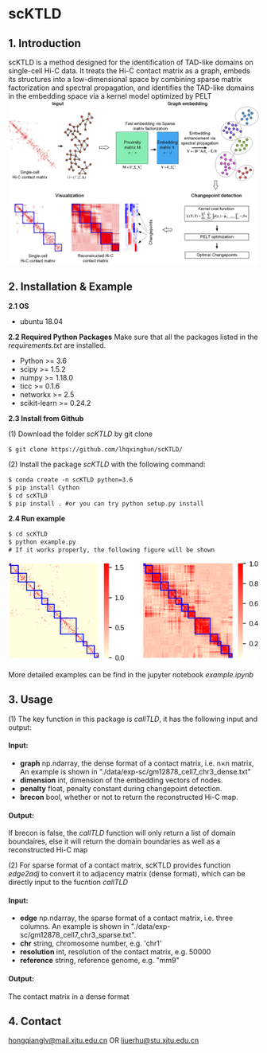 # scKTLD

## 1. Introduction
scKTLD is a method designed for the identification of TAD-like domains on single-cell Hi-C data. It treats the Hi-C contact matrix as a graph, embeds its structures into a low-dimensional space by combining sparse matrix factorization and spectral propagation, and identifies the TAD-like domains in the embedding space via a kernel model optimized by PELT
![image](https://github.com/lhqxinghun/scKTLD/blob/main/data/exp-sc/overview.PNG)

## 2. Installation & Example

**2.1 OS**
- ubuntu 18.04

**2.2 Required Python Packages**
Make sure that all the packages listed in the *requirements.txt* are installed.

- Python >= 3.6
- scipy >= 1.5.2
- numpy >= 1.18.0
- ticc >= 0.1.6
- networkx >= 2.5
- scikit-learn >= 0.24.2

**2.3 Install from Github**

(1) Download the folder *scKTLD* by git clone
```
$ git clone https://github.com/lhqxinghun/scKTLD/
```
(2) Install the package *scKTLD* with the following command:
```
$ conda create -n scKTLD python=3.6
$ pip install Cython
$ cd scKTLD
$ pip install . #or you can try python setup.py install 
```

**2.4 Run example**
```
$ cd scKTLD
$ python example.py
# If it works properly, the following figure will be shown
```
![image](https://github.com/lhqxinghun/scKTLD/blob/main/data/exp-sc/Result.png)

More detailed examples can be find in the jupyter notebook *example.ipynb*

## 3. Usage
(1) The key function in this package is *callTLD*, it has the following input and output:
#### Input:
- **graph** np.ndarray, the dense format of a contact matrix, i.e. n×n matrix, An example is shown in  "./data/exp-sc/gm12878_cell7_chr3_dense.txt"
- **dimension** int, dimension of the embedding vectors of nodes.
- **penalty** float, penalty constant during changepoint detection.
- **brecon** bool, whether or not to return the reconstructed Hi-C map.
#### Output:
If brecon is false, the *callTLD* function will only return a list of domain boundaires, else it will return the domain boundaries as well as a reconstructed Hi-C map

(2) For sparse format of a contact matrix, scKTLD provides function *edge2adj* to convert it to adjacency matrix (dense format), which can be directly input to the fucntion *callTLD*
#### Input:
- **edge** np.ndarray, the sparse format of a contact matrix, i.e. three columns. An example is shown in "./data/exp-sc/gm12878_cell7_chr3_sparse.txt".
- **chr** string, chromosome number, e.g. 'chr1'
- **resolution** int, resolution of the contact matrix, e.g. 50000
- **reference** string, reference genome, e.g. "mm9"
#### Output:
The contact matrix in a dense format

## 4. Contact
hongqianglv@mail.xjtu.edu.cn OR liuerhu@stu.xjtu.edu.cn
